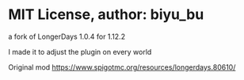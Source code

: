 # MIT License, author: biyu_bu

a fork of LongerDays 1.0.4 for 1.12.2

I made it to adjust the plugin on every world

Original mod
https://www.spigotmc.org/resources/longerdays.80610/
